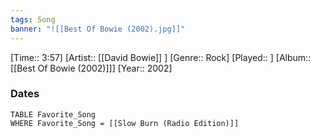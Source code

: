 ```yaml
---
tags: Song  
banner: "![[Best Of Bowie (2002).jpg]]"
---
```

[Time:: 3:57]
[Artist:: [[David Bowie]] ]
[Genre:: Rock]
[Played:: ]
[Album:: [[Best Of Bowie (2002)]]]
[Year:: 2002]
### Dates
````dataview
TABLE Favorite_Song
WHERE Favorite_Song = [[Slow Burn (Radio Edition)]]
````